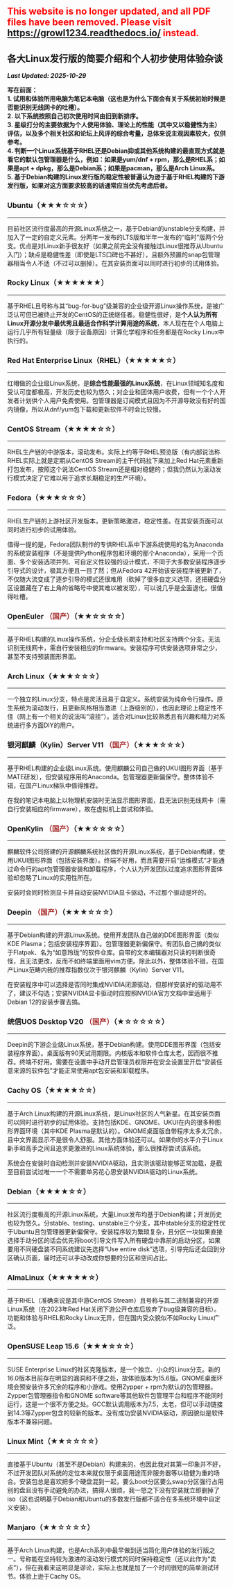 ## <font color=red>This website is no longer updated, and all PDF files have been removed. Please visit <a href="https://growl1234.readthedocs.io/">https://growl1234.readthedocs.io/</a> instead.</font>

## 各大Linux发行版的简要介绍和个人初步使用体验杂谈

***Last Updated: 2025-10-29***


**写在前面：**\
**1. 试用和体验所用电脑为笔记本电脑（这也是为什么下面会有关于系统初始时候是否能识别无线网卡的吐槽）。**\
**2. 以下系统按照自己初次使用时间由旧到新排序。**\
**3. 星级打分的主要依据为个人使用体验、理论上的性能（其中又以稳健性为主）评估，以及多个相关社区和论坛上风评的综合考量，总体来说主观因素较大，仅供参考。**\
**4. 判断一个Linux系统基于RHEL还是Debian抑或其他系统构建的最直观方式就是看它的默认包管理器是什么，例如：如果是yum/dnf + rpm，那么是RHEL系；如果是apt + dpkg，那么是Debian系；如果是pacman，那么是Arch Linux系。**\
**5. 基于Debian构建的Linux发行版的稳定性被普遍认为逊于基于RHEL构建的下游发行版，如果对这方面要求较高的话通常应当优先考虑后者。**



### Ubuntu（★★★☆☆☆）

___

目前社区流行度最高的开源Linux系统之一，基于Debian的unstable分支构建，并加入了一定的自定义元素。分两年一发布的LTS版和半年一发布的“临时”版两个分支。优点是对Linux新手很友好（如果之前完全没有接触过Linux很推荐从Ubuntu入门）；缺点是稳健性差（即使是LTS口碑也不甚好），且额外预置的snap包管理器相当令人不适（不过可以删掉）。在其安装页面可以同时进行初步的试用体验。

### Rocky Linux（★★★★★★）

___

基于RHEL且号称与其“bug-for-bug”级兼容的企业级开源Linux操作系统，是被广泛认可但已被终止开发的CentOS的正统继任者。稳健性很好，是**个人认为所有Linux开源分发中最优秀且最适合作科学计算用途的系统**，本人现在在个人电脑上运行几乎所有轻量级（限于设备原因）计算化学程序和任务都是在Rocky Linux中执行的。


### Red Hat Enterprise Linux（RHEL）（★★★★★☆）

___

红帽做的企业级Linux系统，是**综合性能最强的Linux系统**，在Linux领域知名度和受认可度都极高，开发历史也较为悠久；对企业和团体用户收费，但有一个个人开发者计划供个人用户免费使用。包管理器是订阅模式且因为不开源导致没有好的国内镜像，所以从dnf/yum包下载和更新软件不时会比较慢。

### CentOS Stream（★★★★☆☆）

___

RHEL生产链的中游版本，滚动发布。实际上约等于RHEL预览版（有内部说法称RHEL实际上就是定期从CentOS Stream的主干代码拉下来加上Red Hat元素重新打包发布，按照这个说法CentOS Stream还是相对稳健的；但我仍然认为滚动发行模式决定了它难以用于追求长期稳定的生产环境）。

### Fedora（★★★☆☆☆）

___

RHEL生产链的上游社区开发版本，更新策略激进，稳定性差。在其安装页面可以同时进行初步的试用体验。

值得一提的是，Fedora团队制作的专供RHEL系中下游系统使用的名为Anaconda的系统安装程序（不是提供Python程序包和环境的那个Anaconda），采用一个页面、多个安装选项并列、可自定义性较强的设计模式，不同于大多数安装程序逐步引导式的设计，极其方便且一目了然；但从Fedora 42开始该安装程序被更新了，不仅随大流变成了逐步引导的模式还很难用（砍掉了很多自定义选项，还把硬盘分区设置藏在了右上角的省略号中使其难以被发现），可以说几乎是全面退化，很值得吐槽。

### OpenEuler <font color=brown>（国产）</font>（★★☆☆☆☆）

___

基于RHEL构建的Linux操作系统，分企业级长期支持和社区支持两个分支。无法识别无线网卡，需自行安装相应的firmware。安装程序可供安装选项非常之少，甚至不支持预装图形界面。

### Arch Linux（★★★☆☆☆）

___

一个独立的Linux分支，特点是灵活且易于自定义。系统安装为纯命令行操作。原生系统为滚动发行，且更新风格相当激进（上游级别的），也因此理论上稳定性不佳（网上有一个相关的说法叫“滚挂”）。适合对Linux比较熟悉且有兴趣和精力对系统进行多方面DIY的用户。

### 银河麒麟（Kylin）Server V11 <font color=brown>（国产）</font>（★★★☆☆☆）

___

基于RHEL构建的企业级Linux系统。使用麒麟公司自己做的UKUI图形界面（基于MATE研发），但安装程序用的Anaconda。包管理器更新偏保守。整体体验不错，在国产Linux梯队中值得推荐。

在我的笔记本电脑上以物理机安装时无法显示图形界面，且无法识别无线网卡（需自行安装相应的firmware），故在虚拟机上尝试和体验。


### OpenKylin <font color=brown>（国产）</font>（★★☆☆☆☆）

___

麒麟软件公司搭建的开源麒麟系统社区做的开源Linux系统，基于Debian构建，使用UKUI图形界面（包括安装界面）。终端不好用，而且需要开启“运维模式”才能通过命令行的apt包管理器安装和卸载程序，个人认为开发团队过度追求图形界面体验却忽略了Linux的实用性所在。

安装时会同时检测显卡并自动安装NVIDIA显卡驱动，不过那个驱动是坏的。


### Deepin <font color=brown>（国产）</font>（★★★☆☆☆）

___

基于Debian构建的开源Linux系统。使用开发团队自己做的DDE图形界面（类似KDE Plasma；包括安装程序界面）。包管理器更新偏保守。有团队自己搞的类似于Flatpak、名为“如意玲珑”的软件仓库。自带的文本编辑器对只读的判断很奇怪，且无法更改，反而不如终端里面用vim方便。除此以外，整体体验不错，在国产Linux范畴内我的推荐指数仅次于银河麒麟（Kylin）Server V11。

在安装程序中可以选择是否同时集成NVIDIA闭源驱动，但那样安装好的驱动用不了，建议不勾选；安装NVIDIA显卡驱动时应按照NVIDIA官方文档中里适用于Debian 12的安装步骤去搞。


### 统信UOS Desktop V20 <font color=brown>（国产）</font>（★☆☆☆☆☆）

___

Deepin的下游企业级Linux系统，基于Debian构建。使用DDE图形界面（包括安装程序界面）。桌面版有90天试用期限。内核版本和软件仓库太老，因而很不推荐。终端不好用。需要在设置中手动开启管理员权限并在安全设置里开启“安装任意来源的软件包”才能正常使用apt包安装和卸载程序。

### Cachy OS（★★★★☆☆）

___

基于Arch Linux构建的开源Linux系统，是Linux社区的人气新星。在其安装页面可以同时进行初步的试用体验。支持包括KDE、GNOME、UKUI在内的很多种图形界面环境（其中KDE Plasma是默认的）。GNOME桌面版自带程序太多太冗余，且中文界面显示不是很令人舒服。其他方面体验还可以。如果你的水平介于Linux新手和高手之间且追求更激进的Linux系统体验，那么很推荐尝试该系统。

系统会在安装时自动检测并安装NVIDIA驱动，且实测该驱动能够正常加载，是截至目前尝试过唯一一个不需要单另花心思安装NVIDIA驱动的Linux系统。


### Debian（★★★★☆☆）

___

社区流行度极高的开源Linux系统，大量Linux发布均基于Debian构建；开发历史也较为悠久。分stable、testing、unstable三个分支，其中stable分支的稳定性优于Ubuntu且包管理器更新偏保守。安装程序较为繁琐复杂，且分区一块如果直接选择手动分区的话会优先将boot引导文件写入所有硬盘中靠前的启动分区，如果要用不同硬盘装不同系统建议先选择“Use entire disk”选项，引导完后还会回到分区确认页面，届时还可以手动改成你想要的分区和空间占比。

### AlmaLinux（★★★★★☆）

___

基于RHEL（准确来说是其中游CentOS Stream）且号称与其二进制兼容的开源Linux系统（在2023年Red Hat关闭下游公开仓库后放弃了bug级兼容的目标）。功能和体验与RHEL和Rocky Linux无异，但在国内受众貌似不如Rocky Linux广泛。

### OpenSUSE Leap 15.6（★★★☆☆☆）

___

SUSE Enterprise Linux的社区克隆版本，是一个独立、小众的Linux分支。新的16.0版本目前存在明显的漏洞和不便之处，故体验版本为15.6版。GNOME桌面环境会预安装许多冗余的程序和小游戏。使用Zypper + rpm为默认的包管理器。Zypper包管理器指令和GNOME software等其他软件包管理平台和程序不能同时运行，这是一个很不方便之处。GCC默认调用版本为7.5，太老，但可以手动链接到14.3等Zypper包含的较新的版本。没有成功安装NVIDIA驱动，原因貌似是软件版本不兼容问题。

### Linux Mint（★★☆☆☆☆）

___

直接基于Ubuntu（甚至不是Debian）构建来的，也因此我对其第一印象并不好，不过开发团队对系统的定位本来就仅限于桌面用途而非服务器等以稳健为重的场合。安装包总是喜欢把多个硬盘混到一起，要么boot分区要么swap分区强行占用别的盘且没有手动避免的办法，搞得人很烦，我一怒之下没有安装就立即删掉了iso（这也说明基于Debian和Ubuntu的多数发行版都不适合在多系统环境中自定义安装）。

### Manjaro（★★☆☆☆☆）

___

基于Arch Linux构建，也是Arch系列中最早做到适当简化用户体验的发行版之一。号称能在坚持较为激进的滚动发行模式的同时保持稳定性（还以此作为“卖点”），但在我看来这明显是谬论，实际上也就是加了一个时间很短的简单测试环节。体验上逊于Cachy OS。

